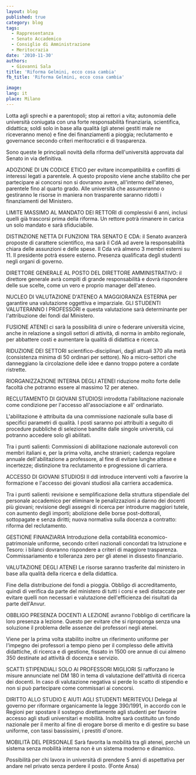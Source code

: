 ```yaml
---
layout: blog
published: true
category: blog
tags:
  - Rappresentanza
  - Senato Accademico
  - Consiglio di Amministrazione
  - Meritocrazia
date: '2010-11-30'
authors:
  - Giovanni Sala
title: 'Riforma Gelmini, ecco cosa cambia'
fb_title: 'Riforma Gelmini, ecco cosa cambia'

image: 
lang: it
place: Milano
---
```


Lotta agli sprechi e a parentopoli; stop ai rettori a vita; autonomia delle università coniugata con una forte responsabilità finanziaria, scientifica, didattica; soldi solo in base alla qualità (gli atenei gestiti male ne riceveranno meno) e fine dei finanziamenti a pioggia; reclutamento e governance secondo criteri meritocratici e di trasparenza.

Sono queste le principali novità della riforma dell'università approvata dal Senato in via definitiva.

ADOZIONE DI UN CODICE ETICO per evitare incompatibilità e conflitti di interessi legati a parentele. A questo proposito viene anche stabilito che per partecipare ai concorsi non si dovranno avere, all'interno dell'ateneo, parentele fino al quarto grado. Alle università che assumeranno o gestiranno le risorse in maniera non trasparente saranno ridotti i finanziamenti del Ministero.

LIMITE MASSIMO AL MANDATO DEI RETTORI di complessivi 6 anni, inclusi quelli già trascorsi prima della riforma. Un rettore potrà rimanere in carica un solo mandato e sarà sfiduciabile.

DISTINZIONE NETTA DI FUNZIONI TRA SENATO E CDA: il Senato avanzerà proposte di carattere scientifico, ma sarà il CdA ad avere la responsabilità chiara delle assunzioni e delle spese. Il Cda vrà almeno 3 membri esterni su 11. Il presidente potrà essere esterno. Presenza qualificata degli studenti negli organi di governo.

DIRETTORE GENERALE AL POSTO DEL DIRETTORE AMMINISTRATIVO: il direttore generale avrà compiti di grande responsabilità e dovrà rispondere delle sue scelte, come un vero e proprio manager dell'ateneo.

NUCLEO DI VALUTAZIONE D'ATENEO A MAGGIORANZA ESTERNA per garantire una valutazione oggettiva e imparziale. GLI STUDENTI VALUTERANNO I PROFESSORI e questa valutazione sarà determinante per l'attribuzione dei fondi dal Ministero.

FUSIONE ATENEI ci sarà la possibilità di unire o federare università vicine, anche in relazione a singoli settori di attività, di norma in ambito regionale, per abbattere costi e aumentare la qualità di didattica e ricerca.

RIDUZIONE DEI SETTORI scientifico-disciplinari, dagli attuali 370 alla metà (consistenza minima di 50 ordinari per settore). No a micro-settori che danneggiano la circolazione delle idee e danno troppo potere a cordate ristrette.

RIORGANIZZAZIONE INTERNA DEGLI ATENEI riduzione molto forte delle facoltà che potranno essere al massimo 12 per ateneo.

RECLUTAMENTO DI GIOVANI STUDIOSI introdotta l'abilitazione nazionale come condizione per l'accesso all'associazione e all' ordinariato.

L'abilitazione è attribuita da una commissione nazionale sulla base di specifici parametri di qualità. I posti saranno poi attribuiti a seguito di procedure pubbliche di selezione bandite dalle singole università, cui potranno accedere solo gli abilitati.

Tra i punti salienti: Commissioni di abilitazione nazionale autorevoli con membri italiani e, per la prima volta, anche stranieri; cadenza regolare annuale dell'abilitazione a professore, al fine di evitare lunghe attese e incertezze; distinzione tra reclutamento e progressione di carriera.

ACCESSO DI GIOVANI STUDIOSI Il ddl introduce interventi volti a favorire la formazione e l'accesso dei giovani studiosi alla carriera accademica.

Tra i punti salienti: revisione e semplificazione della struttura stipendiale del personale accademico per eliminare le penalizzazioni a danno dei docenti più giovani; revisione degli assegni di ricerca per introdurre maggiori tutele, con aumento degli importi; abolizione delle borse post-dottorali, sottopagate e senza diritti; nuova normativa sulla docenza a contratto: riforma del reclutamento.

GESTIONE FINANZIARIA Introduzione della contabilità economico-patrimoniale uniforme, secondo criteri nazionali concordati tra Istruzione e Tesoro: i bilanci dovranno rispondere a criteri di maggiore trasparenza. Commissariamento e tolleranza zero per gli atenei in dissesto finanziario.

VALUTAZIONE DEGLI ATENEI Le risorse saranno trasferite dal ministero in base alla qualità della ricerca e della didattica.

Fine della distribuzione dei fondi a pioggia. Obbligo di accreditamento, quindi di verifica da parte del ministero di tutti i corsi e sedi distaccate per evitare quelli non necessari e valutazione dell'efficienza dei risultati da parte dell'Anvur.

OBBLIGO PRESENZA DOCENTI A LEZIONE avranno l'obbligo di certificare la loro presenza a lezione. Questo per evitare che si riproponga senza una soluzione il problema delle assenze dei professori negli atenei.

Viene per la prima volta stabilito inoltre un riferimento uniforme per l'impegno dei professori a tempo pieno per il complesso delle attività didattiche, di ricerca e di gestione, fissato in 1500 ore annue di cui almeno 350 destinate ad attività di docenza e servizio.

SCATTI STIPENDIALI SOLO AI PROFESSORI MIGLIORI Si rafforzano le misure annunciate nel DM 180 in tema di valutazione dell'attività di ricerca dei docenti. In caso di valutazione negativa si perde lo scatto di stipendio e non si può partecipare come commissari ai concorsi.

DIRITTO ALLO STUDIO E AIUTI AGLI STUDENTI MERITEVOLI Delega al governo per riformare organicamente la legge 390/1991, in accordo con le Regioni per spostare il sostegno direttamente agli studenti per favorire accesso agli studi universitari e mobilità. Inoltre sarà costituito un fondo nazionale per il merito al fine di erogare borse di merito e di gestire su base uniforme, con tassi bassissimi, i prestiti d'onore.

MOBILITÀ DEL PERSONALE Sarà favorita la mobilità tra gli atenei, perchè un sistema senza mobilità interna non è un sistema moderno e dinamico.

Possibilità per chi lavora in università di prendere 5 anni di aspettativa per andare nel privato senza perdere il posto. (Fonte Ansa)
